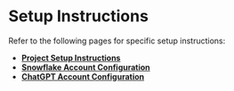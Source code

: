 # Setup Instructions

Refer to the following pages for specific setup instructions:

* [**Project Setup Instructions**](./1-project-setup.md)
* [**Snowflake Account Configuration**](./2-snowflake-setup.md)
* [**ChatGPT Account Configuration**](./3-chatgpt-setup.md)
